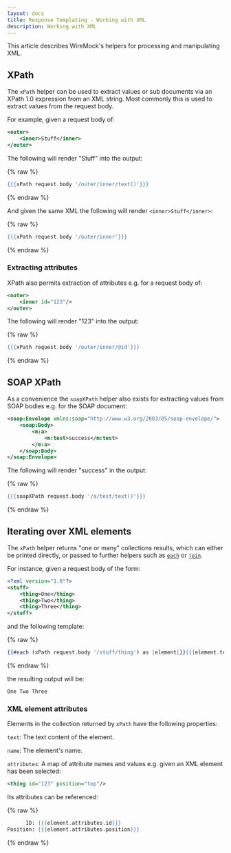```yaml
---
layout: docs
title: Response Templating - Working with XML
description: Working with XML
---
```


This article describes WireMock's helpers for processing and manipulating XML.

## XPath

The `xPath` helper can be used to extract values or sub documents via an XPath 1.0 expression from an XML string.
Most commonly this is used to extract values from the request body.

For example, given a request body of:

```xml
<outer>
    <inner>Stuff</inner>
</outer>
```

The following will render "Stuff" into the output:

{% raw %}
```handlebars
{{{xPath request.body '/outer/inner/text()'}}}
```
{% endraw %}

And given the same XML the following will render `<inner>Stuff</inner>`:

{% raw %}
```handlebars
{{{xPath request.body '/outer/inner'}}}
```
{% endraw %}


### Extracting attributes

XPath also permits extraction of attributes e.g. for a request body of:

```xml
<outer>
    <inner id="123"/>
</outer>
```

The following will render "123" into the output:

{% raw %}
```handlebars
{{{xPath request.body '/outer/inner/@id'}}}
```
{% endraw %}


## SOAP XPath

As a convenience the `soapXPath` helper also exists for extracting values from SOAP bodies e.g. for the SOAP document:

```xml
<soap:Envelope xmlns:soap="http://www.w3.org/2003/05/soap-envelope/">
    <soap:Body>
        <m:a>
            <m:test>success</m:test>
        </m:a>
    </soap:Body>
</soap:Envelope>
```

The following will render "success" in the output:

{% raw %}
```handlebars
{{{soapXPath request.body '/a/test/text()'}}}
```
{% endraw %}


## Iterating over XML elements

The `xPath` helper returns "one or many" collections results, which can either
be printed directly, or passed to further helpers such as [`each`](/docs/response-templating/conditional-logic-and-iteration/#iteration) or [`join`](/docs/response-templating/string-helpers/#join).

For instance, given a request body of the form:

```xml
<?xml version="1.0"?>
<stuff>
    <thing>One</thing>
    <thing>Two</thing>
    <thing>Three</thing>
</stuff>
```

and the following template:

{% raw %}
```handlebars
{{#each (xPath request.body '/stuff/thing') as |element|}}{{{element.text}}} {{/each}}
```
{% endraw %}

the resulting output will be:

```
One Two Three
```

### XML element attributes

Elements in the collection returned by `xPath` have the following properties:

`text`: The text content of the element.

`name`: The element's name.

`attributes`: A map of attribute names and values e.g. given an XML element has
been selected:

```xml
<thing id="123" position="top"/>
```

Its attributes can be referenced:

{% raw %}
```handlebars
      ID: {{{element.attributes.id}}}
Position: {{{element.attributes.position}}}
```
{% endraw %}

